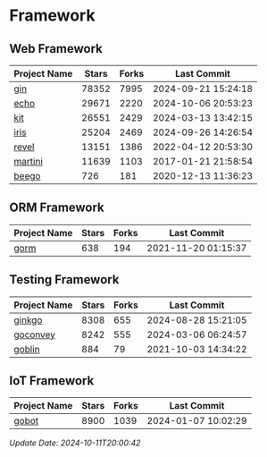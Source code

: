 # Framework

## Web Framework
| Project Name | Stars | Forks | Last Commit |
| ------------ | ----- | ----- | ----------- |
| [gin](https://github.com/gin-gonic/gin) | 78352 | 7995 | 2024-09-21 15:24:18 |
| [echo](https://github.com/labstack/echo) | 29671 | 2220 | 2024-10-06 20:53:23 |
| [kit](https://github.com/go-kit/kit) | 26551 | 2429 | 2024-03-13 13:42:15 |
| [iris](https://github.com/kataras/iris) | 25204 | 2469 | 2024-09-26 14:26:54 |
| [revel](https://github.com/revel/revel) | 13151 | 1386 | 2022-04-12 20:53:30 |
| [martini](https://github.com/go-martini/martini) | 11639 | 1103 | 2017-01-21 21:58:54 |
| [beego](https://github.com/astaxie/beego) | 726 | 181 | 2020-12-13 11:36:23 |

## ORM Framework
| Project Name | Stars | Forks | Last Commit |
| ------------ | ----- | ----- | ----------- |
| [gorm](https://github.com/jinzhu/gorm) | 638 | 194 | 2021-11-20 01:15:37 |

## Testing Framework
| Project Name | Stars | Forks | Last Commit |
| ------------ | ----- | ----- | ----------- |
| [ginkgo](https://github.com/onsi/ginkgo) | 8308 | 655 | 2024-08-28 15:21:05 |
| [goconvey](https://github.com/smartystreets/goconvey) | 8242 | 555 | 2024-03-06 06:24:57 |
| [goblin](https://github.com/franela/goblin) | 884 | 79 | 2021-10-03 14:34:22 |

## IoT Framework
| Project Name | Stars | Forks | Last Commit |
| ------------ | ----- | ----- | ----------- |
| [gobot](https://github.com/hybridgroup/gobot) | 8900 | 1039 | 2024-01-07 10:02:29 |

*Update Date: 2024-10-11T20:00:42*